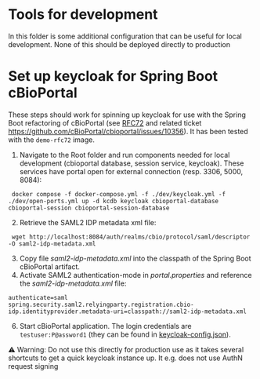 # Tools for development

In this folder is some additional configuration that can be useful for local development. None of this should be deployed directly to production

# Set up keycloak for Spring Boot cBioPortal

These steps should work for spinning up keycloak for use with the Spring Boot refactoring of cBioPortal (see [RFC72](https://docs.google.com/document/d/1SoFaiQ-UGdXXSmkl0-lKEAZz3PCBp5zgJ9US0JhJmrk/edit) and related ticket https://github.com/cBioPortal/cbioportal/issues/10356). It has been tested with the `demo-rfc72` image.

1. Navigate to the Root folder and run components needed for local development (cbioportal database, session service, keycloak).
These services have portal open for external connection (resp. 3306, 5000, 8084):

```
 docker compose -f docker-compose.yml -f ./dev/keycloak.yml -f ./dev/open-ports.yml up -d kcdb keycloak cbioportal-database cbioportal-session cbioportal-session-database 
```

2. Retrieve the SAML2 IDP metadata xml file:

```
 wget http://localhost:8084/auth/realms/cbio/protocol/saml/descriptor -O saml2-idp-metadata.xml
```

3. Copy file _saml2-idp-metadata.xml_ into the classpath of the Spring Boot cBioPortal artifact.
4. Activate SAML2 authentication-mode in _portal.properties_ and reference the _saml2-idp-metadata.xml_ file:

```
authenticate=saml
spring.security.saml2.relyingparty.registration.cbio-idp.identityprovider.metadata-uri=classpath://saml2-idp-metadata.xml
```

6. Start cBioPortal application. The login credentials are `testuser:P@assword1` (they can be found in [keycloak-config.json](./keycloak-config.json)).

⚠️ Warning: Do not use this directly for production use as it takes several shortcuts to get a quick keycloak instance up. It e.g. does not use AuthN request signing
